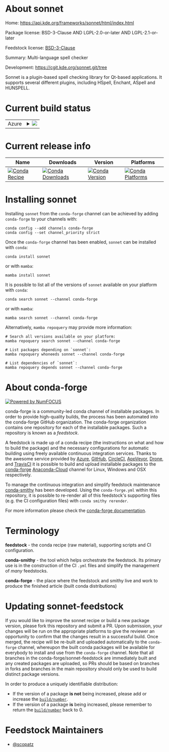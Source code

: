 About sonnet
============

Home: https://api.kde.org/frameworks/sonnet/html/index.html

Package license: BSD-3-Clause AND LGPL-2.0-or-later AND LGPL-2.1-or-later

Feedstock license: [BSD-3-Clause](https://github.com/conda-forge/sonnet-feedstock/blob/main/LICENSE.txt)

Summary: Multi-language spell checker

Development: https://cgit.kde.org/sonnet.git/tree

Sonnet is a plugin-based spell checking library for Qt-based applications.
It supports several different plugins, including HSpell, Enchant, ASpell and HUNSPELL.


Current build status
====================


<table>
    
  <tr>
    <td>Azure</td>
    <td>
      <details>
        <summary>
          <a href="https://dev.azure.com/conda-forge/feedstock-builds/_build/latest?definitionId=8495&branchName=main">
            <img src="https://dev.azure.com/conda-forge/feedstock-builds/_apis/build/status/sonnet-feedstock?branchName=main">
          </a>
        </summary>
        <table>
          <thead><tr><th>Variant</th><th>Status</th></tr></thead>
          <tbody><tr>
              <td>linux_64</td>
              <td>
                <a href="https://dev.azure.com/conda-forge/feedstock-builds/_build/latest?definitionId=8495&branchName=main">
                  <img src="https://dev.azure.com/conda-forge/feedstock-builds/_apis/build/status/sonnet-feedstock?branchName=main&jobName=linux&configuration=linux_64_" alt="variant">
                </a>
              </td>
            </tr>
          </tbody>
        </table>
      </details>
    </td>
  </tr>
</table>

Current release info
====================

| Name | Downloads | Version | Platforms |
| --- | --- | --- | --- |
| [![Conda Recipe](https://img.shields.io/badge/recipe-sonnet-green.svg)](https://anaconda.org/conda-forge/sonnet) | [![Conda Downloads](https://img.shields.io/conda/dn/conda-forge/sonnet.svg)](https://anaconda.org/conda-forge/sonnet) | [![Conda Version](https://img.shields.io/conda/vn/conda-forge/sonnet.svg)](https://anaconda.org/conda-forge/sonnet) | [![Conda Platforms](https://img.shields.io/conda/pn/conda-forge/sonnet.svg)](https://anaconda.org/conda-forge/sonnet) |

Installing sonnet
=================

Installing `sonnet` from the `conda-forge` channel can be achieved by adding `conda-forge` to your channels with:

```
conda config --add channels conda-forge
conda config --set channel_priority strict
```

Once the `conda-forge` channel has been enabled, `sonnet` can be installed with `conda`:

```
conda install sonnet
```

or with `mamba`:

```
mamba install sonnet
```

It is possible to list all of the versions of `sonnet` available on your platform with `conda`:

```
conda search sonnet --channel conda-forge
```

or with `mamba`:

```
mamba search sonnet --channel conda-forge
```

Alternatively, `mamba repoquery` may provide more information:

```
# Search all versions available on your platform:
mamba repoquery search sonnet --channel conda-forge

# List packages depending on `sonnet`:
mamba repoquery whoneeds sonnet --channel conda-forge

# List dependencies of `sonnet`:
mamba repoquery depends sonnet --channel conda-forge
```


About conda-forge
=================

[![Powered by
NumFOCUS](https://img.shields.io/badge/powered%20by-NumFOCUS-orange.svg?style=flat&colorA=E1523D&colorB=007D8A)](https://numfocus.org)

conda-forge is a community-led conda channel of installable packages.
In order to provide high-quality builds, the process has been automated into the
conda-forge GitHub organization. The conda-forge organization contains one repository
for each of the installable packages. Such a repository is known as a *feedstock*.

A feedstock is made up of a conda recipe (the instructions on what and how to build
the package) and the necessary configurations for automatic building using freely
available continuous integration services. Thanks to the awesome service provided by
[Azure](https://azure.microsoft.com/en-us/services/devops/), [GitHub](https://github.com/),
[CircleCI](https://circleci.com/), [AppVeyor](https://www.appveyor.com/),
[Drone](https://cloud.drone.io/welcome), and [TravisCI](https://travis-ci.com/)
it is possible to build and upload installable packages to the
[conda-forge](https://anaconda.org/conda-forge) [Anaconda-Cloud](https://anaconda.org/)
channel for Linux, Windows and OSX respectively.

To manage the continuous integration and simplify feedstock maintenance
[conda-smithy](https://github.com/conda-forge/conda-smithy) has been developed.
Using the ``conda-forge.yml`` within this repository, it is possible to re-render all of
this feedstock's supporting files (e.g. the CI configuration files) with ``conda smithy rerender``.

For more information please check the [conda-forge documentation](https://conda-forge.org/docs/).

Terminology
===========

**feedstock** - the conda recipe (raw material), supporting scripts and CI configuration.

**conda-smithy** - the tool which helps orchestrate the feedstock.
                   Its primary use is in the construction of the CI ``.yml`` files
                   and simplify the management of *many* feedstocks.

**conda-forge** - the place where the feedstock and smithy live and work to
                  produce the finished article (built conda distributions)


Updating sonnet-feedstock
=========================

If you would like to improve the sonnet recipe or build a new
package version, please fork this repository and submit a PR. Upon submission,
your changes will be run on the appropriate platforms to give the reviewer an
opportunity to confirm that the changes result in a successful build. Once
merged, the recipe will be re-built and uploaded automatically to the
`conda-forge` channel, whereupon the built conda packages will be available for
everybody to install and use from the `conda-forge` channel.
Note that all branches in the conda-forge/sonnet-feedstock are
immediately built and any created packages are uploaded, so PRs should be based
on branches in forks and branches in the main repository should only be used to
build distinct package versions.

In order to produce a uniquely identifiable distribution:
 * If the version of a package **is not** being increased, please add or increase
   the [``build/number``](https://docs.conda.io/projects/conda-build/en/latest/resources/define-metadata.html#build-number-and-string).
 * If the version of a package **is** being increased, please remember to return
   the [``build/number``](https://docs.conda.io/projects/conda-build/en/latest/resources/define-metadata.html#build-number-and-string)
   back to 0.

Feedstock Maintainers
=====================

* [@scopatz](https://github.com/scopatz/)

